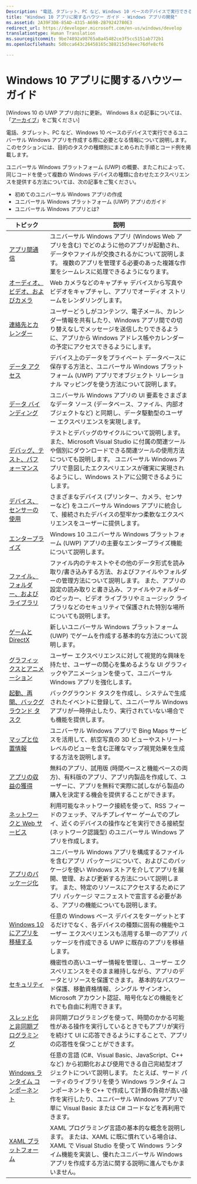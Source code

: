```yaml
---
Description: "電話、タブレット、PC など、Windows 10 ベースのデバイスで実行できるユニバーサル Windows アプリを作成する際に必要となる情報について説明します。"
title: "Windows 10 アプリに関するハウツー ガイド - Windows アプリの開発"
ms.assetid: 2A39F3D8-85AD-4315-A69B-2B79242780E3
redirect_url: https://developer.microsoft.com/en-us/windows/develop
translationtype: Human Translation
ms.sourcegitcommit: 9be74892a98765a8a45482ce3f5cc5151ab772b1
ms.openlocfilehash: 5d0cca643c26458165c388215d34eec76dfe8cf6

---
```



# Windows 10 アプリに関するハウツー ガイド

\[Windows 10 の UWP アプリ向けに更新。 Windows 8.x の記事については、「[アーカイブ](http://go.microsoft.com/fwlink/p/?linkid=619132)」をご覧ください\]

電話、タブレット、PC など、Windows 10 ベースのデバイスで実行できるユニバーサル Windows アプリを作成する際に必要となる情報について説明します。 このセクションには、目的のタスクの種類別にまとめられた手順とコード例を掲載します。

ユニバーサル Windows プラットフォーム (UWP) の概要、またこれによって、同じコードを使って複数の Windows デバイスの種類に合わせたエクスペリエンスを提供する方法については、次の記事をご覧ください。

-   初めてのユニバーサル Windows アプリの作成
-   ユニバーサル Windows プラットフォーム (UWP) アプリのガイド
-   ユニバーサル Windows アプリとは?

| トピック | 説明 |
|-------|-------------|
| [アプリ間通信](app-to-app/index.md) | ユニバーサル Windows アプリ (Windows Web アプリを含む) でどのように他のアプリが起動され、データやファイルが交換されるかについて説明します。 複数のアプリを管理する必要のあった複雑な作業をシームレスに処理できるようになります。 |
| [オーディオ、ビデオ、およびカメラ](audio-video-camera/index.md) | Web カメラなどのキャプチャ デバイスから写真やビデオをキャプチャし、アプリでオーディオ ストリームをレンダリングします。 |
| [連絡先とカレンダー](contacts-and-calendar/index.md) | ユーザーどうしがコンテンツ、電子メール、カレンダー情報を共有したり、Windows アプリ間での切り替えなしでメッセージを送信したりできるように、アプリから Windows アドレス帳やカレンダーの予定にアクセスできるようにします。|
| [データ アクセス](data-access/index.md) | デバイス上のデータをプライベート データベースに保存する方法と、ユニバーサル Windows プラットフォーム (UWP) アプリでオブジェクト リレーショナル マッピングを使う方法について説明します。 |
| [データ バインディング](data-binding/index.md) | ユニバーサル Windows アプリの UI 要素をさまざまなデータ ソース (データベース、ファイル、内部オブジェクトなど) と同期し、データ駆動型のユーザー エクスペリエンスを実現します。 |
| [デバッグ、テスト、パフォーマンス](debug-test-perf/index.md) | テストとデバッグのサイクルについて説明します。また、Microsoft Visual Studio に付属の関連ツールや個別にダウンロードできる関連ツールの使用方法についても説明します。 ユニバーサル Windows アプリで意図したエクスペリエンスが確実に実現されるようにし、Windows ストアに公開できるようにします。 |
| [デバイス、センサーの使用](devices-sensors\index.md) | さまざまなデバイス (プリンター、カメラ、センサーなど) をユニバーサル Windows アプリに統合して、接続されたデバイスの堅牢かつ柔軟なエクスペリエンスをユーザーに提供します。 | 
| [エンタープライズ](enterprise/index.md) | Windows 10 ユニバーサル Windows プラットフォーム (UWP) アプリの主要なエンタープライズ機能について説明します。 |
| [ファイル、フォルダー、およびライブラリ](files/index.md) | ファイル内のテキストやその他のデータ形式を読み取り/書き込みする方法、およびファイルやフォルダーの管理方法について説明します。 また、アプリの設定の読み取りと書き込み、ファイルやフォルダーのピッカー、ビデオ ライブラリやミュージック ライブラリなどのセキュリティで保護された特別な場所についても説明します。 |
| [ゲームと DirectX](https://msdn.microsoft.com/en-us/library/windows/apps/mt228375.aspx) | 新しいユニバーサル Windows プラットフォーム (UWP) でゲームを作成する基本的な方法について説明します。 |
| [グラフィックスとアニメーション](graphics/index.md) | ユーザー エクスペリエンスに対して視覚的な興味を持たせ、ユーザーの関心を集めるような UI グラフィックやアニメーションを使って、ユニバーサル Windows アプリを強化します。 |
| [起動、再開、バックグラウンド タスク](launch-resume/index.md) | バックグラウンド タスクを作成し、システムで生成されたイベントに登録して、ユニバーサル Windows アプリが一時停止したり、実行されていない場合でも機能を提供します。 |
| [マップと位置情報](maps-and-location/index.md) | ユニバーサル Windows アプリで Bing Maps サービスを活用して、航空写真の 3D ビューやストリート レベルのビューを含む正確なマップ視覚効果を生成する方法を説明します。 |
| [アプリの収益の獲得](monetize\index.md) | 無料のアプリ、試用版 (時間ベースと機能ベースの両方)、有料版のアプリ、アプリ内製品を作成して、ユーザーに、アプリを無料で実際に試しながら製品の購入を決定する機会を提供することができます。 |
| [ネットワークと Web サービス](networking\index.md) | 利用可能なネットワーク接続を使って、RSS フィードのフェッチ、マルチプレイヤー ゲームでのプレイ、近くのデバイスの操作などを実行できる接続型 (ネットワーク認識型) のユニバーサル Windows アプリを作成します。 |
| [アプリのパッケージ化](packaging\index.md) | ユニバーサル Windows アプリを構成するファイルを含むアプリ パッケージについて、およびこのパッケージを使い Windows ストアを介してアプリを展開、管理、および更新する方法について説明します。 また、特定のリソースにアクセスするためにアプリ パッケージ マニフェストで宣言する必要がある、アプリの機能についても説明します。 |
| [Windows 10 にアプリを移植する](porting\index.md) | 任意の Windows ベース デバイスをターゲットとするだけでなく、各デバイスの種類に固有の機能やユーザー エクスペリエンスも活用する単一のアプリ パッケージを作成できる UWP に既存のアプリを移植します。 |
| [セキュリティ](security/index.md) | 機密性の高いユーザー情報を管理し、ユーザー エクスペリエンスをそのまま維持しながら、アプリのデータとリソースを保護できます。 基本的なパスワード保護、移動資格情報、シングル サインオン、Microsoft アカウント認証、暗号化などの機能をどれでも自由に利用できます。 |
| [スレッド化と非同期プログラミング](threading-async/index.md) | 非同期プログラミングを使って、時間のかかる可能性がある操作を実行しているときでもアプリが実行を続けて UI に応答できるようにすることで、アプリの応答性を保つことができます。 |
| [Windows ランタイム コンポーネント](winrt-components/index.md) | 任意の言語 (C#、Visual Basic、JavaScript、C++ など) から初期化および使用できる自己完結型オブジェクトについて説明します。 たとえば、サード パーティのライブラリを使う Windows ランタイム コンポーネントを C++ で作成して計算の負荷が高い操作を実行したり、ユニバーサル Windows アプリで単に Visual Basic または C# コードなどを再利用できます。 
| [XAML プラットフォーム](xaml-platform/index.md) | XAML プログラミング言語の基本的な概念を説明します。 または、XAML に既に慣れている場合は、XAML で Visual Studio を使って Windows ランタイム機能を実装し、優れたユニバーサル Windows アプリを作成する方法に関する説明に進んでもかまいません。 |



<!--HONumber=Jun16_HO4-->



